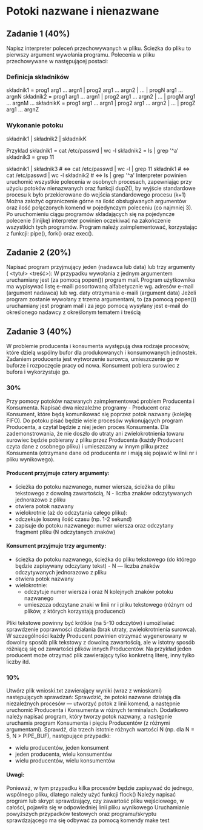 # Potoki nazwane i nienazwane
## Zadanie 1 (40%)
Napisz interpreter poleceń przechowywanych w pliku. Ścieżka do pliku to pierwszy argument wywołania programu.
Polecenia w pliku przechowywane  w następującej postaci:

### Definicja składników
składnik1 = prog1 arg1 ... argn1 | prog2 arg1 ... argn2 | ... | progN arg1 ... argnN
składnik2 = prog1 arg1 ... argn1 | prog2 arg1 ... argn2 | ... | progM arg1 ... argnM
...
składnikK = prog1 arg1 ... argn1 | prog2 arg1 ... argn2 | ... | progZ arg1 ... argnZ
### Wykonanie potoku
składnik1 | składnik2 | składnikK

Przykład
składnik1 = cat /etc/passwd | wc -l
składnik2 = ls | grep '^a'
składnik3 = grep 11

składnik1 | składnik3 # ⇔ cat /etc/passwd | wc -l | grep 11
składnik1             # ⇔ cat /etc/passwd | wc -l
składnik2             # ⇔ ls | grep '^a'
Interpreter powinien uruchomić wszystkie polecenia w osobnych procesach, zapewniając przy użyciu potoków nienazwanych oraz funkcji dup2(), by wyjście standardowe procesu k było przekierowane do wejścia standardowego procesu (k+1)
Można założyć ograniczenie górne na ilość obsługiwanych argumentów oraz ilość połączonych komend w pojedynczym poleceniu (co najmniej 3).
Po uruchomieniu ciągu programów składających się na pojedyncze polecenie (linijkę) interpreter powinien oczekiwać na zakończenie wszystkich tych programów.
Program należy zaimplementować, korzystając z funkcji: pipe(), fork() oraz exec().

## Zadanie 2 (20%)
Napisać program przyjmujący jeden (nadawca lub data) lub trzy argumenty (<adresEmail> <tytuł> <treść>):
W przypadku wywołania z jednym argumentem uruchamiany jest (za pomocą popen()) program mail. Program użytkownika ma wypisywać listę e-maili posortowaną alfabetycznie wg. adresów e-mail (argument nadawca) lub wg. daty otrzymania e-maili (argument data)
Jeżeli program zostanie wywołany z trzema argumentami, to (za pomocą popen()) uruchamiany jest program mail i za jego pomocą wysyłany jest e-mail do określonego nadawcy z określonym tematem i treścią

## Zadanie 3 (40%)
W problemie producenta i konsumenta występują dwa rodzaje procesów, które dzielą wspólny bufor dla produkowanych i konsumowanych jednostek. Zadaniem producenta jest wytworzenie surowca, umieszczenie go w buforze i rozpoczęcie pracy od nowa. Konsument pobiera surowiec z bufora i wykorzystuje go.

### 30%
Przy pomocy potoków nazwanych zaimplementować problem Producenta i Konsumenta. Napisać dwa niezależne programy - Producent oraz Konsument, które będą komunikować się poprzez potok nazwany (kolejkę FIFO).  Do potoku pisać będzie wiele procesów wykonujących program Producenta, a czytał będzie z niej jeden proces Konsumenta. Dla zademonstrowania, że nie doszło do utraty ani zwielokrotnienia towaru surowiec będzie pobierany z pliku przez Producenta (każdy Producent czyta dane z osobnego pliku) i umieszczany w innym pliku przez Konsumenta (otrzymane dane od producenta nr i mają się pojawić w linii nr i pliku wynikowego).

#### Producent przyjmuje cztery argumenty: 
- ścieżka do potoku nazwanego, numer wiersza, ścieżka do pliku tekstowego z dowolną zawartością, N - liczba znaków odczytywanych jednorazowo z pliku
- otwiera potok nazwany
- wielokrotnie (aż do odczytania całego pliku):
- odczekuje losową ilość czasu (np. 1-2 sekund)
- zapisuje do potoku nazwanego: numer wiersza oraz odczytany fragment pliku (N odczytanych znaków)

#### Konsument przyjmuje trzy argumenty:
- ścieżka do potoku nazwanego, ścieżka do pliku tekstowego (do którego będzie zapisywany odczytany tekst) - N — liczba znaków odczytywanych jednorazowo z pliku
- otwiera potok nazwany
- wielokrotnie:
  - odczytuje numer wiersza i oraz N kolejnych znaków potoku nazwanego
  - umieszcza odczytane znaki w linii nr i pliku tekstowego (różnym od plików, z których korzystają producenci)

Pliki tekstowe powinny być krótkie (na 5-10 odczytów) i umożliwiać sprawdzenie poprawności działania (brak utraty, zwielokrotnienia surowca). W szczególności każdy Producent powinien otrzymać wygenerowany w dowolny sposób plik tekstowy z dowolną zawartością, ale w istotny sposób różniącą się od zawartości plików innych Producentów. Na przykład jeden producent może otrzymać plik zawierający tylko konkretną literę, inny tylko liczby itd.

### 10%

Utwórz plik wnioski.txt zawierający wyniki (wraz z wnioskami) następujących sprawdzań:
Sprawdzić, że potoki nazwane działają dla niezależnych procesów — utworzyć potok z linii komend, a następnie uruchomić Producenta i Konsumenta w różnych terminalach. Dodatkowo należy napisać program, który tworzy potok nazwany, a następnie uruchamia program Konsumenta i pięciu Producentów (z różnymi argumentami).
Sprawdź, dla trzech istotnie różnych wartości N (np. dla N = 5, N > PIPE_BUF), następujące przypadki:
- wielu producentów, jeden konsument
- jeden producenta, wielu konsumentów
- wielu producentów, wielu konsumentów

#### Uwagi:
Ponieważ, w tym przypadku kilka procesów będzie zapisywać do jednego, wspólnego pliku, dlatego należy użyć funkcji flock()
Należy napisać program lub skrypt sprawdzający, czy zawartość pliku wejściowego, w całości, pojawiła się w odpowiedniej linii pliku wynikowego
Uruchamianie powyższych przypadków testowych oraz programu/skryptu sprawdzającego  ma się odbywać za pomocą komendy make test